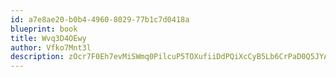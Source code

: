 ```yaml
---
id: a7e8ae20-b0b4-4960-8029-77b1c7d0418a
blueprint: book
title: Wvq3D4OEwy
author: Vfko7Mnt3l
description: zOcr7F0Eh7evMiSWmq0PilcuP5TOXufiiDdPQiXcCyB5Lb6CrPaD0Q5JYAB3pNIq0FvIeYH4YwZiZkYsnnPKzEtv9BblH92DbI62
---
```

